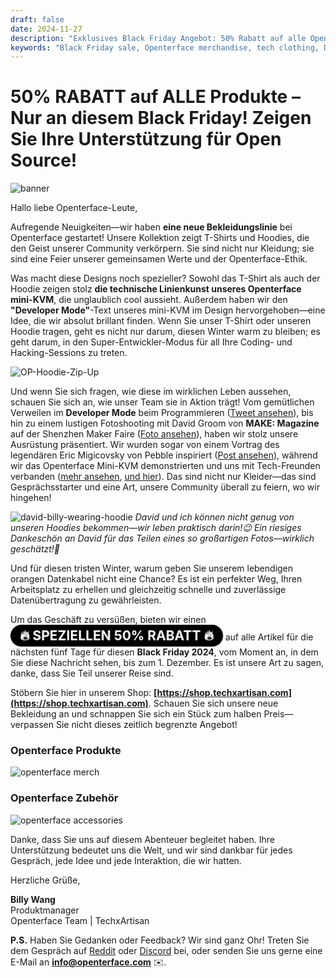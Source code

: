 ```yaml
---
draft: false
date: 2024-11-27
description: "Exklusives Black Friday Angebot: 50% Rabatt auf alle Openterface Produkte! Neue Tech-inspirierte Bekleidungslinie mit Mini-KVM Designs, Developer Mode T-Shirts, Hoodies und Premium Orange Datenkabel. Zeitlich begrenztes Angebot bis zum 1. Dezember."
keywords: "Black Friday sale, Openterface merchandise, tech clothing, Developer Mode hoodie, Mini-KVM design, tech apparel, orange data cable, tech fashion, open source merchandise, TechxArtisan shop, tech community, developer clothing, tech accessories, 50% discount, limited time offer"
---
```


# 50% RABATT auf ALLE Produkte – Nur an diesem Black Friday! Zeigen Sie Ihre Unterstützung für Open Source!

<style>
  .heartbeat-label {
    display: inline-block;
    background-color: #000000;
    color: white;
    font-size: 1.5em;
    font-weight: bold;
    padding: 5px 15px;
    border-radius: 25px;
    animation: heartbeat 1.6s infinite;
    text-align: center;
  }

  @keyframes heartbeat {
    0% { transform: scale(1); }
    30% { transform: scale(1.01); }
    60% { transform: scale(1); }
  }
</style>

![banner](../pic/241120-Black-Firday-poster-50.jpg)

Hallo liebe Openterface-Leute,

Aufregende Neuigkeiten—wir haben **eine neue Bekleidungslinie** bei Openterface gestartet! Unsere Kollektion zeigt T-Shirts und Hoodies, die den Geist unserer Community verkörpern. Sie sind nicht nur Kleidung; sie sind eine Feier unserer gemeinsamen Werte und der Openterface-Ethik.

Was macht diese Designs noch spezieller? Sowohl das T-Shirt als auch der Hoodie zeigen stolz **die technische Linienkunst unseres Openterface mini-KVM**, die unglaublich cool aussieht. Außerdem haben wir den **"Developer Mode"**-Text unseres mini-KVM im Design hervorgehoben—eine Idee, die wir absolut brillant finden. Wenn Sie unser T-Shirt oder unseren Hoodie tragen, geht es nicht nur darum, diesen Winter warm zu bleiben; es geht darum, in den Super-Entwickler-Modus für all Ihre Coding- und Hacking-Sessions zu treten.

![OP-Hoodie-Zip-Up](../pic/241120-OP-Hoodie-Zip-Up.jpg)

Und wenn Sie sich fragen, wie diese im wirklichen Leben aussehen, schauen Sie sich an, wie unser Team sie in Aktion trägt! Vom gemütlichen Verweilen im **Developer Mode** beim Programmieren ([Tweet ansehen](https://x.com/TechxArtisan/status/1861611266705379346)), bis hin zu einem lustigen Fotoshooting mit David Groom von **MAKE: Magazine** auf der Shenzhen Maker Faire ([Foto ansehen](https://pbs.twimg.com/media/Gcp8E32agAAEnl-?format=jpg&name=large)), haben wir stolz unsere Ausrüstung präsentiert. Wir wurden sogar von einem Vortrag des legendären Eric Migicovsky von Pebble inspiriert ([Post ansehen](https://www.linkedin.com/posts/billy-wangrb_had-an-incredible-weekend-at-shenzhen-maker-activity-7264123680803233792-l7Mm?utm_source=share&utm_medium=member_desktop)), während wir das Openterface Mini-KVM demonstrierten und uns mit Tech-Freunden verbanden ([mehr ansehen](https://twitter.com/TechxArtisan/status/1858397377196965913), [und hier](https://twitter.com/TechxArtisan/status/1858400923325726750)). Das sind nicht nur Kleider—das sind Gesprächsstarter und eine Art, unsere Community überall zu feiern, wo wir hingehen!

![david-billy-wearing-hoodie](../pic/241120-david-billy-wearing-hoodie.webp)
*David und ich können nicht genug von unseren Hoodies bekommen—wir leben praktisch darin!😉 Ein riesiges Dankeschön an David für das Teilen eines so großartigen Fotos—wirklich geschätzt!🎉*

Und für diesen tristen Winter, warum geben Sie unserem lebendigen orangen Datenkabel nicht eine Chance? Es ist ein perfekter Weg, Ihren Arbeitsplatz zu erhellen und gleichzeitig schnelle und zuverlässige Datenübertragung zu gewährleisten.

Um das Geschäft zu versüßen, bieten wir einen <a href="https://shop.techxartisan.com" style="text-decoration: none;"><span class="heartbeat-label">🔥 SPEZIELLEN 50% RABATT 🔥</span></a> auf alle Artikel für die nächsten fünf Tage für diesen **Black Friday 2024**, vom Moment an, in dem Sie diese Nachricht sehen, bis zum 1. Dezember. Es ist unsere Art zu sagen, danke, dass Sie Teil unserer Reise sind.

Stöbern Sie hier in unserem Shop: **[https://shop.techxartisan.com](https://shop.techxartisan.com)**. Schauen Sie sich unsere neue Bekleidung an und schnappen Sie sich ein Stück zum halben Preis—verpassen Sie nicht dieses zeitlich begrenzte Angebot!

### Openterface Produkte
![openterface merch](../pic/241120-txa-shop-op-merch.jpg)

### Openterface Zubehör
![openterface accessories](../pic/241120-txa-shop-op-accessories.jpg)

Danke, dass Sie uns auf diesem Abenteuer begleitet haben. Ihre Unterstützung bedeutet uns die Welt, und wir sind dankbar für jedes Gespräch, jede Idee und jede Interaktion, die wir hatten.

Herzliche Grüße,

**Billy Wang**  
Produktmanager  
Openterface Team | TechxArtisan  

**P.S.** Haben Sie Gedanken oder Feedback? Wir sind ganz Ohr! Treten Sie dem Gespräch auf [Reddit](https://openterface.com/reddit) oder [Discord](https://openterface.com/discord) bei, oder senden Sie uns gerne eine E-Mail an **info@openterface.com** ✉️.
